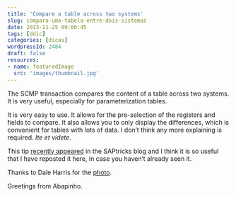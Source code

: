 ```yaml
---
title: 'Compare a table across two systems'
slug: compara-uma-tabela-entre-dois-sistemas
date: 2013-11-25 09:00:45
tags: [ddic]
categories: [dicas]
wordpressId: 2484
draft: false
resources:
- name: featuredImage
  src: 'images/thumbnail.jpg'
---
```

The SCMP transaction compares the content of a table across two systems. It is very useful, especially for parameterization tables.

It is very easy to use. It allows for the pre-selection of the registers and fields to compare. It also allows you to only display the differences, which is convenient for tables with lots of data. I don’t think any more explaining is required. _Ite et videte_.

This tip [recently appeared][1] in the SAPtricks blog [][1] and I think it is so useful that I have reposted it here, in case you haven’t already seen it.

Thanks to Dale Harris for the [photo][2].

Greetings from Abapinho.

   [1]: https://saptricks.com/105/can-i-compare-the-values-inside-a-table-across-clients
   [2]: https://www.flickr.com/photos/dale_harris/3013611103/in/photostream/
